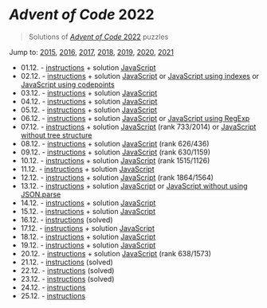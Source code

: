 # *Advent of Code* 2022
> Solutions of [*Advent of Code* 2022](http://adventofcode.com/2022/) puzzles

Jump to: [2015](../2015), [2016](../2016), [2017](../2017), [2018](../2018), [2019](../2019), [2020](../2020), [2021](../2021)

* 01.12. - [instructions](http://adventofcode.com/2022/day/1) + solution [JavaScript](./01.js)
* 02.12. - [instructions](http://adventofcode.com/2022/day/2) + solution [JavaScript](./02.js) or [JavaScript using indexes](./02i.js) or [JavaScript using codepoints](./02c.js)
* 03.12. - [instructions](http://adventofcode.com/2022/day/3) + solution [JavaScript](./03.js)
* 04.12. - [instructions](http://adventofcode.com/2022/day/4) + solution [JavaScript](./04.js)
* 05.12. - [instructions](http://adventofcode.com/2022/day/5) + solution [JavaScript](./05.js)
* 06.12. - [instructions](http://adventofcode.com/2022/day/6) + solution [JavaScript](./06.js) or [JavaScript using RegExp](./06r.js)
* 07.12. - [instructions](http://adventofcode.com/2022/day/7) + solution [JavaScript](./07.js) (rank 733/2014) or [JavaScript without tree structure](./07f.js)
* 08.12. - [instructions](http://adventofcode.com/2022/day/8) + solution [JavaScript](./08.js) (rank 626/436)
* 09.12. - [instructions](http://adventofcode.com/2022/day/9) + solution [JavaScript](./09.js) (rank 630/1159)
* 10.12. - [instructions](http://adventofcode.com/2022/day/10) + solution [JavaScript](./10.js) (rank 1515/1126)
* 11.12. - [instructions](http://adventofcode.com/2022/day/11) + solution [JavaScript](./11.js)
* 12.12. - [instructions](http://adventofcode.com/2022/day/12) + solution [JavaScript](./12.js) (rank 1864/1564)
* 13.12. - [instructions](http://adventofcode.com/2022/day/13) + solution [JavaScript](./13.js) or [JavaScript without using JSON.parse](./13s.js)
* 14.12. - [instructions](http://adventofcode.com/2022/day/14) + solution [JavaScript](./14.js)
* 15.12. - [instructions](http://adventofcode.com/2022/day/15) + solution [JavaScript](./15.js)
* 16.12. - [instructions](http://adventofcode.com/2022/day/16) (solved)
* 17.12. - [instructions](http://adventofcode.com/2022/day/17) + solution [JavaScript](./17.js)
* 18.12. - [instructions](http://adventofcode.com/2022/day/18) + solution [JavaScript](./18.js)
* 19.12. - [instructions](http://adventofcode.com/2022/day/19) + solution [JavaScript](./19.js)
* 20.12. - [instructions](http://adventofcode.com/2022/day/20) + solution [JavaScript](./20.js) (rank 638/1573)
* 21.12. - [instructions](http://adventofcode.com/2022/day/21) (solved)
* 22.12. - [instructions](http://adventofcode.com/2022/day/22) (solved)
* 23.12. - [instructions](http://adventofcode.com/2022/day/23) (solved)
* 24.12. - [instructions](http://adventofcode.com/2022/day/24)
* 25.12. - [instructions](http://adventofcode.com/2022/day/25)
